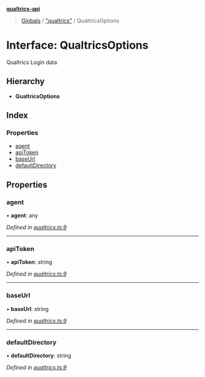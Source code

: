 **[qualtrics-api](../README.md)**

> [Globals](../globals.md) / ["qualtrics"](../modules/_qualtrics_.md) / QualtricsOptions

# Interface: QualtricsOptions

Qualtrics Login data

## Hierarchy

* **QualtricsOptions**

## Index

### Properties

* [agent](_qualtrics_.qualtricsoptions.md#agent)
* [apiToken](_qualtrics_.qualtricsoptions.md#apitoken)
* [baseUrl](_qualtrics_.qualtricsoptions.md#baseurl)
* [defaultDirectory](_qualtrics_.qualtricsoptions.md#defaultdirectory)

## Properties

### agent

•  **agent**: any

*Defined in [qualtrics.ts:9](https://github.com/Miramac/node-qualtrics-api/blob/cec54d9/lib/qualtrics.ts#L9)*

___

### apiToken

•  **apiToken**: string

*Defined in [qualtrics.ts:9](https://github.com/Miramac/node-qualtrics-api/blob/cec54d9/lib/qualtrics.ts#L9)*

___

### baseUrl

•  **baseUrl**: string

*Defined in [qualtrics.ts:9](https://github.com/Miramac/node-qualtrics-api/blob/cec54d9/lib/qualtrics.ts#L9)*

___

### defaultDirectory

•  **defaultDirectory**: string

*Defined in [qualtrics.ts:9](https://github.com/Miramac/node-qualtrics-api/blob/cec54d9/lib/qualtrics.ts#L9)*
